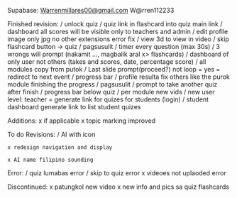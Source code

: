 Supabase:
Warrenmillares00@gmail.com
W@rren112233

Finished revision:
	/ unlock quiz
	/ quiz link in flashcard into quiz main link
	/ dashboard all scores will be visible only to teachers and admin
	/ edit profile image only jpg no other extensions error fix
	/ view 3d to view in video 
	/ skip  flashcard button -> quiz
	/ pagsusulit 
		/ timer every question (max 30s) 
		/ 3 wrongs will prompt (nakamit ..., magbalik aral x> flashcards) 
		/ dashboard of only user not others (takes and scores, date, percentage score)
	/ all modules copy from putok
		/ Last slide prompt(proceed?) not loop = yes = redirect to next event
		/ progress bar
	/ profile resulta fix others like the purok module finishing the progress
	/ pagsusulit 
		/ prompt to take another quiz after finish
	/ progress bar below quiz
	/ per module new vids 
	/ new user level: teacher = generate link for quizes for students (login)
		/ student dashboard generate link to list student quizes


Additions:
	x if applicable
		x topic marking improved


To do Revisions:
	/ AI with icon

	x redesign navigation and display

	x AI name filipino sounding
	
Error:
	/ quiz lumabas error
	/ skip to quiz error
	x videoes not uplaoded error


Discontinued:
	x patungkol new video
	x new info and pics sa quiz flashcards 

